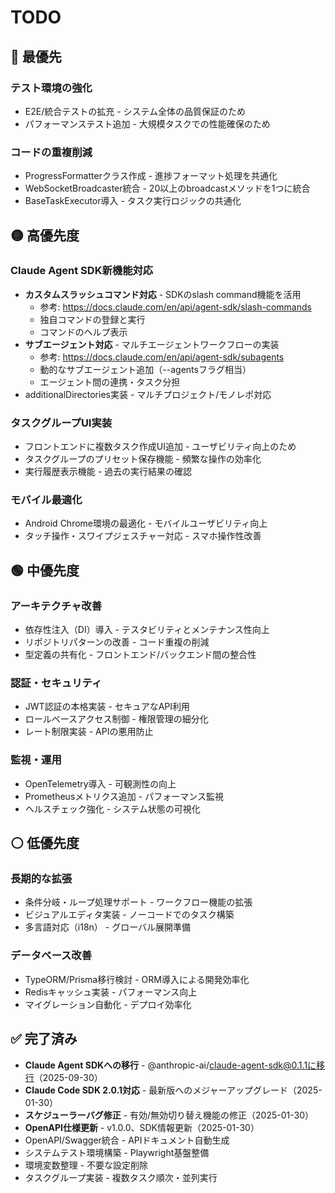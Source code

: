 # TODO

## 🔴 最優先

### テスト環境の強化
- E2E/統合テストの拡充 - システム全体の品質保証のため
- パフォーマンステスト追加 - 大規模タスクでの性能確保のため

### コードの重複削減
- ProgressFormatterクラス作成 - 進捗フォーマット処理を共通化
- WebSocketBroadcaster統合 - 20以上のbroadcastメソッドを1つに統合
- BaseTaskExecutor導入 - タスク実行ロジックの共通化

## 🟡 高優先度

### Claude Agent SDK新機能対応
- **カスタムスラッシュコマンド対応** - SDKのslash command機能を活用
  - 参考: https://docs.claude.com/en/api/agent-sdk/slash-commands
  - 独自コマンドの登録と実行
  - コマンドのヘルプ表示
- **サブエージェント対応** - マルチエージェントワークフローの実装
  - 参考: https://docs.claude.com/en/api/agent-sdk/subagents
  - 動的なサブエージェント追加（--agentsフラグ相当）
  - エージェント間の連携・タスク分担
- additionalDirectories実装 - マルチプロジェクト/モノレポ対応

### タスクグループUI実装
- フロントエンドに複数タスク作成UI追加 - ユーザビリティ向上のため
- タスクグループのプリセット保存機能 - 頻繁な操作の効率化
- 実行履歴表示機能 - 過去の実行結果の確認

### モバイル最適化
- Android Chrome環境の最適化 - モバイルユーザビリティ向上
- タッチ操作・スワイプジェスチャー対応 - スマホ操作性改善

## 🟢 中優先度

### アーキテクチャ改善
- 依存性注入（DI）導入 - テスタビリティとメンテナンス性向上
- リポジトリパターンの改善 - コード重複の削減
- 型定義の共有化 - フロントエンド/バックエンド間の整合性

### 認証・セキュリティ
- JWT認証の本格実装 - セキュアなAPI利用
- ロールベースアクセス制御 - 権限管理の細分化
- レート制限実装 - APIの悪用防止

### 監視・運用
- OpenTelemetry導入 - 可観測性の向上
- Prometheusメトリクス追加 - パフォーマンス監視
- ヘルスチェック強化 - システム状態の可視化

## ⚪ 低優先度

### 長期的な拡張
- 条件分岐・ループ処理サポート - ワークフロー機能の拡張
- ビジュアルエディタ実装 - ノーコードでのタスク構築
- 多言語対応（i18n） - グローバル展開準備

### データベース改善
- TypeORM/Prisma移行検討 - ORM導入による開発効率化
- Redisキャッシュ実装 - パフォーマンス向上
- マイグレーション自動化 - デプロイ効率化

## ✅ 完了済み

- **Claude Agent SDKへの移行** - @anthropic-ai/claude-agent-sdk@0.1.1に移行（2025-09-30）
- **Claude Code SDK 2.0.1対応** - 最新版へのメジャーアップグレード（2025-01-30）
- **スケジューラーバグ修正** - 有効/無効切り替え機能の修正（2025-01-30）
- **OpenAPI仕様更新** - v1.0.0、SDK情報更新（2025-01-30）
- OpenAPI/Swagger統合 - APIドキュメント自動生成
- システムテスト環境構築 - Playwright基盤整備
- 環境変数整理 - 不要な設定削除
- タスクグループ実装 - 複数タスク順次・並列実行